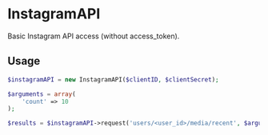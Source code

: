 # InstagramAPI

Basic Instagram API access (without access_token).

## Usage

```PHP
$instagramAPI = new InstagramAPI($clientID, $clientSecret);

$arguments = array(
    'count' => 10
);

$results = $instagramAPI->request('users/<user_id>/media/recent', $arguments);
```
